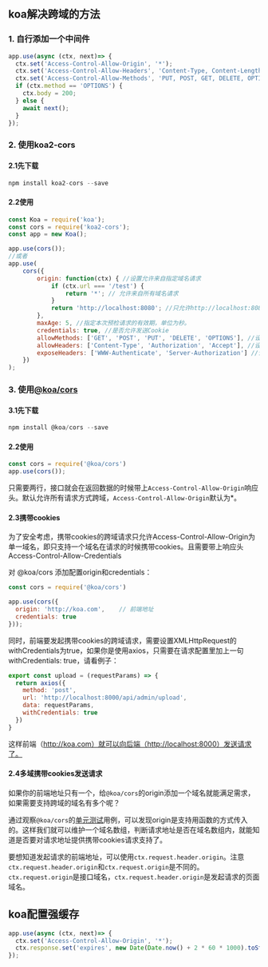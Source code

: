 ## koa解决跨域的方法

### 1. 自行添加一个中间件
```javascript
app.use(async (ctx, next)=> {
  ctx.set('Access-Control-Allow-Origin', '*');
  ctx.set('Access-Control-Allow-Headers', 'Content-Type, Content-Length, Authorization, Accept, X-Requested-With , yourHeaderFeild');
  ctx.set('Access-Control-Allow-Methods', 'PUT, POST, GET, DELETE, OPTIONS');
  if (ctx.method == 'OPTIONS') {
    ctx.body = 200; 
  } else {
    await next();
  }
});
```
### 2. 使用koa2-cors
#### 2.1先下载
```javascript
npm install koa2-cors --save
```
#### 2.2使用
```javascript
const Koa = require('koa');
const cors = require('koa2-cors');
const app = new Koa();

app.use(cors());
//或者
app.use(
    cors({
        origin: function(ctx) { //设置允许来自指定域名请求
            if (ctx.url === '/test') {
                return '*'; // 允许来自所有域名请求
            }
            return 'http://localhost:8080'; //只允许http://localhost:8080这个域名的请求
        },
        maxAge: 5, //指定本次预检请求的有效期，单位为秒。
        credentials: true, //是否允许发送Cookie
        allowMethods: ['GET', 'POST', 'PUT', 'DELETE', 'OPTIONS'], //设置所允许的HTTP请求方法
        allowHeaders: ['Content-Type', 'Authorization', 'Accept'], //设置服务器支持的所有头信息字段
        exposeHeaders: ['WWW-Authenticate', 'Server-Authorization'] //设置获取其他自定义字段
    })
);
```
### 3. 使用[@koa/cors](https://github.com/koajs/cors)
#### 3.1先下载
```javascript
npm install @koa/cors --save
```
#### 2.2使用
```javascript
const cors = require('@koa/cors')
app.use(cors());
```

只需要两行，接口就会在返回数据的时候带上`Access-Control-Allow-Origin`响应头。默认允许所有请求方式跨域，`Access-Control-Allow-Origin`默认为*。
#### 2.3携带cookies
为了安全考虑，携带cookies的跨域请求只允许Access-Control-Allow-Origin为单一域名，即只支持一个域名在请求的时候携带cookies。且需要带上响应头Access-Control-Allow-Credentials

对 @koa/cors 添加配置origin和credentials：
```javascript
const cors = require('@koa/cors')

app.use(cors({
  origin: 'http://koa.com',    // 前端地址
  credentials: true
}));
```

同时，前端要发起携带cookies的跨域请求，需要设置XMLHttpRequest的withCredentials为true，如果你是使用axios，只需要在请求配置里加上一句withCredentials: true，请看例子：
```javascript
export const upload = (requestParams) => {
  return axios({
    method: 'post',
    url: 'http://localhost:8000/api/admin/upload',
    data: requestParams,
    withCredentials: true
  })
}
```

这样前端（http://koa.com）就可以向后端（http://localhost:8000）发送请求了。
#### 2.4多域携带cookies发送请求
如果你的前端地址只有一个，给`@koa/cors`的origin添加一个域名就能满足需求，如果需要支持跨域的域名有多个呢？

通过观察`@koa/cors`的[单元测试](https://github.com/koajs/cors/blob/71c4d00b170f52fd1324e9fd028816408867f8a6/test/cors.test.js#L85)用例，可以发现origin是支持用函数的方式传入的。这样我们就可以维护一个域名数组，判断请求地址是否在域名数组内，就能知道是否要对请求地址提供携带cookies请求支持了。

要想知道发起请求的前端地址，可以使用`ctx.request.header.origin`。注意`ctx.request.header.origin`和`ctx.request.origin`是不同的。`ctx.request.origin`是接口域名，`ctx.request.header.origin`是发起请求的页面域名。


## koa配置强缓存
```javascript
app.use(async (ctx, next)=> {
  ctx.set('Access-Control-Allow-Origin', '*');
  ctx.response.set('expires', new Date(Date.now() + 2 * 60 * 1000).toString()); // 添加 expires 字段到响应头，过期时间 2 分钟
});

```